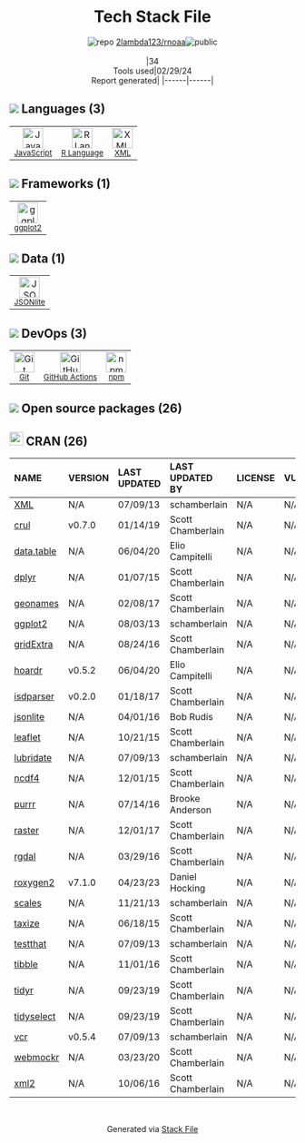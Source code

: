 <!--
&lt;--- Readme.md Snippet without images Start ---&gt;
## Tech Stack
2lambda123/rnoaa is built on the following main stack:

- [JavaScript](https://developer.mozilla.org/en-US/docs/Web/JavaScript) – Languages
- [R Language](http://www.r-project.org/) – Languages
- [XML](http://www.w3.org/XML/) – Languages
- [ggplot2](https://ggplot2.tidyverse.org/) – Charting Libraries
- [JSONlite](https://github.com/nodesocket/jsonlite) – Databases
- [GitHub Actions](https://github.com/features/actions) – Continuous Integration

Full tech stack [here](/techstack.md)

&lt;--- Readme.md Snippet without images End ---&gt;

&lt;--- Readme.md Snippet with images Start ---&gt;
## Tech Stack
2lambda123/rnoaa is built on the following main stack:

- <img width='25' height='25' src='https://img.stackshare.io/service/1209/javascript.jpeg' alt='JavaScript'/> [JavaScript](https://developer.mozilla.org/en-US/docs/Web/JavaScript) – Languages
- <img width='25' height='25' src='https://img.stackshare.io/service/1213/r-logo.png' alt='R Language'/> [R Language](http://www.r-project.org/) – Languages
- <img width='25' height='25' src='https://img.stackshare.io/service/2045/xml-logo.png' alt='XML'/> [XML](http://www.w3.org/XML/) – Languages
- <img width='25' height='25' src='https://img.stackshare.io/service/6560/New_Project__90_.png' alt='ggplot2'/> [ggplot2](https://ggplot2.tidyverse.org/) – Charting Libraries
- <img width='25' height='25' src='https://img.stackshare.io/no-img-open-source.png' alt='JSONlite'/> [JSONlite](https://github.com/nodesocket/jsonlite) – Databases
- <img width='25' height='25' src='https://img.stackshare.io/service/11563/actions.png' alt='GitHub Actions'/> [GitHub Actions](https://github.com/features/actions) – Continuous Integration

Full tech stack [here](/techstack.md)

&lt;--- Readme.md Snippet with images End ---&gt;
-->
<div align="center">

# Tech Stack File
![](https://img.stackshare.io/repo.svg "repo") [2lambda123/rnoaa](https://github.com/2lambda123/rnoaa)![](https://img.stackshare.io/public_badge.svg "public")
<br/><br/>
|34<br/>Tools used|02/29/24 <br/>Report generated|
|------|------|
</div>

## <img src='https://img.stackshare.io/languages.svg'/> Languages (3)
<table><tr>
  <td align='center'>
  <img width='36' height='36' src='https://img.stackshare.io/service/1209/javascript.jpeg' alt='JavaScript'>
  <br>
  <sub><a href="https://developer.mozilla.org/en-US/docs/Web/JavaScript">JavaScript</a></sub>
  <br>
  <sub></sub>
</td>

<td align='center'>
  <img width='36' height='36' src='https://img.stackshare.io/service/1213/r-logo.png' alt='R Language'>
  <br>
  <sub><a href="http://www.r-project.org/">R Language</a></sub>
  <br>
  <sub></sub>
</td>

<td align='center'>
  <img width='36' height='36' src='https://img.stackshare.io/service/2045/xml-logo.png' alt='XML'>
  <br>
  <sub><a href="http://www.w3.org/XML/">XML</a></sub>
  <br>
  <sub></sub>
</td>

</tr>
</table>

## <img src='https://img.stackshare.io/frameworks.svg'/> Frameworks (1)
<table><tr>
  <td align='center'>
  <img width='36' height='36' src='https://img.stackshare.io/service/6560/New_Project__90_.png' alt='ggplot2'>
  <br>
  <sub><a href="https://ggplot2.tidyverse.org/">ggplot2</a></sub>
  <br>
  <sub></sub>
</td>

</tr>
</table>

## <img src='https://img.stackshare.io/databases.svg'/> Data (1)
<table><tr>
  <td align='center'>
  <img width='36' height='36' src='https://img.stackshare.io/no-img-open-source.png' alt='JSONlite'>
  <br>
  <sub><a href="https://github.com/nodesocket/jsonlite">JSONlite</a></sub>
  <br>
  <sub></sub>
</td>

</tr>
</table>

## <img src='https://img.stackshare.io/devops.svg'/> DevOps (3)
<table><tr>
  <td align='center'>
  <img width='36' height='36' src='https://img.stackshare.io/service/1046/git.png' alt='Git'>
  <br>
  <sub><a href="http://git-scm.com/">Git</a></sub>
  <br>
  <sub></sub>
</td>

<td align='center'>
  <img width='36' height='36' src='https://img.stackshare.io/service/11563/actions.png' alt='GitHub Actions'>
  <br>
  <sub><a href="https://github.com/features/actions">GitHub Actions</a></sub>
  <br>
  <sub></sub>
</td>

<td align='center'>
  <img width='36' height='36' src='https://img.stackshare.io/service/1120/lejvzrnlpb308aftn31u.png' alt='npm'>
  <br>
  <sub><a href="https://www.npmjs.com/">npm</a></sub>
  <br>
  <sub></sub>
</td>

</tr>
</table>


## <img src='https://img.stackshare.io/group.svg' /> Open source packages (26)</h2>

## <img width='24' height='24' src='https://img.stackshare.io/package_manager/105004/default_a16028785587c9c482ce21483b5e660123a3d270.png'/> CRAN (26)

|NAME|VERSION|LAST UPDATED|LAST UPDATED BY|LICENSE|VULNERABILITIES|
|:------|:------|:------|:------|:------|:------|
|[XML](https://cran.r-project.org/XML)|N/A|07/09/13|schamberlain |N/A|N/A|
|[crul](https://cran.r-project.org/crul)|v0.7.0|01/14/19|Scott Chamberlain |N/A|N/A|
|[data.table](https://cran.r-project.org/data.table)|N/A|06/04/20|Elio Campitelli |N/A|N/A|
|[dplyr](https://cran.r-project.org/dplyr)|N/A|01/07/15|Scott Chamberlain |N/A|N/A|
|[geonames](https://cran.r-project.org/geonames)|N/A|02/08/17|Scott Chamberlain |N/A|N/A|
|[ggplot2](https://cran.r-project.org/ggplot2)|N/A|08/03/13|schamberlain |N/A|N/A|
|[gridExtra](https://cran.r-project.org/gridExtra)|N/A|08/24/16|Scott Chamberlain |N/A|N/A|
|[hoardr](https://cran.r-project.org/hoardr)|v0.5.2|06/04/20|Elio Campitelli |N/A|N/A|
|[isdparser](https://cran.r-project.org/isdparser)|v0.2.0|01/18/17|Scott Chamberlain |N/A|N/A|
|[jsonlite](https://cran.r-project.org/jsonlite)|N/A|04/01/16|Bob Rudis |N/A|N/A|
|[leaflet](https://cran.r-project.org/leaflet)|N/A|10/21/15|Scott Chamberlain |N/A|N/A|
|[lubridate](https://cran.r-project.org/lubridate)|N/A|07/09/13|schamberlain |N/A|N/A|
|[ncdf4](https://cran.r-project.org/ncdf4)|N/A|12/01/15|Scott Chamberlain |N/A|N/A|
|[purrr](https://cran.r-project.org/purrr)|N/A|07/14/16|Brooke Anderson |N/A|N/A|
|[raster](https://cran.r-project.org/raster)|N/A|12/01/17|Scott Chamberlain |N/A|N/A|
|[rgdal](https://cran.r-project.org/rgdal)|N/A|03/29/16|Scott Chamberlain |N/A|N/A|
|[roxygen2](https://cran.r-project.org/roxygen2)|v7.1.0|04/23/23|Daniel Hocking |N/A|N/A|
|[scales](https://cran.r-project.org/scales)|N/A|11/21/13|schamberlain |N/A|N/A|
|[taxize](https://cran.r-project.org/taxize)|N/A|06/18/15|Scott Chamberlain |N/A|N/A|
|[testthat](https://cran.r-project.org/testthat)|N/A|07/09/13|schamberlain |N/A|N/A|
|[tibble](https://cran.r-project.org/tibble)|N/A|11/01/16|Scott Chamberlain |N/A|N/A|
|[tidyr](https://cran.r-project.org/tidyr)|N/A|09/23/19|Scott Chamberlain |N/A|N/A|
|[tidyselect](https://cran.r-project.org/tidyselect)|N/A|09/23/19|Scott Chamberlain |N/A|N/A|
|[vcr](https://cran.r-project.org/vcr)|v0.5.4|07/09/13|schamberlain |N/A|N/A|
|[webmockr](https://cran.r-project.org/webmockr)|N/A|03/23/20|Scott Chamberlain |N/A|N/A|
|[xml2](https://cran.r-project.org/xml2)|N/A|10/06/16|Scott Chamberlain |N/A|N/A|

<br/>
<div align='center'>

Generated via [Stack File](https://github.com/marketplace/stack-file)

